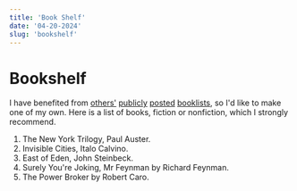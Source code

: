 ```yaml
---
title: 'Book Shelf'
date: '04-20-2024'
slug: 'bookshelf'
---
```


# Bookshelf

I have benefited from [others'](https://www.nickbeckstead.com/audiobooks) [publicly](https://subcriticalappraisal.com/bookshelf/) [posted](https://simonsarris.com/bookshelf) [booklists](http://www.aaronsw.com/weblog/books2011), so I'd like to make one of my own. Here is a list of books, fiction or nonfiction, which I strongly recommend.

1. The New York Trilogy, Paul Auster.
2. Invisible Cities, Italo Calvino.
3. East of Eden, John Steinbeck.
4. Surely You're Joking, Mr Feynman by Richard Feynman.
5. The Power Broker by Robert Caro.
